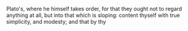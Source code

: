 Plato's, where he himself takes order, for that they ought not to regard anything at all, but into that which is sloping: content thyself with true simplicity, and modesty; and that by thy
